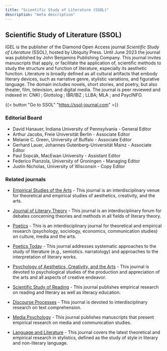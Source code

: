 ```yaml
---
title: "Scientific Study of Literature (SSOL)"
description: "meta description"
---
```


## Scientific Study of Literature (SSOL)
IGEL is the publisher of the Diamond Open Access journal *Scientific Study of Literature* (SSOL), hosted by Ubiquity Press. Until June 2023 the journal was published by John Benjamins Publishing Company. This journal invites manuscripts that apply, or facilitate the application of, scientific methods to study the structure and function of literature, especially its aesthetic function. Literature is broadly defined as all cultural artifacts that embody literary devices, such as narrative genre, stylistic variations, and figurative language. The domain includes novels, short stories, and poetry, but also theater, film, television, and digital media. The journal is peer reviewed and indexed in: CNKI ; Glottolog ; IBR/IBZ ; LLBA; MLA ; and PsycINFO.

{{< button "Go to SSOL" "https://ssol-journal.com" >}}

<!---### History
[to be completed]-->


### Editorial Board
- David Hanauer, Indiana University of Pennsylvania - General Editor
- Arthur Jacobs, Freie Universität Berlin - Associate Editor
- Melanie C. Green, University of Buffalo - Associate Editor
- Gerhard Lauer, Johannes Gutenberg-Universität Mainz - Associate Editor
- Paul Sopcák, MacEwan University - Assistant Editor
- Federico Pianzola, University of Groningen - Managing Editor
- Justin Nicholas, University of Wisconsin - Copy Editor


### Related journals

* [Empirical Studies of the Arts](https://us.sagepub.com/en-us/nam/empirical-studies-of-the-arts/journal202393#description) - This journal is an interdisciplinary venue for theoretical and empirical studies of aesthetics, creativity, and the arts.

* [Journal of Literary Theory](http://www.jltonline.de/) - This journal is an interdisciplinary forum for debates concerning theories and methods in all fields of literary theory.

* [Poetics](https://www.journals.elsevier.com/poetics/) - This is an interdisciplinary journal for theoretical and empirical research (psychology, sociology, economics, communication studies) on culture, media and the arts.

* [Poetics Today](https://read.dukeupress.edu/poetics-today) - This journal addresses systematic approaches to the study of literature (e.g., semiotics. narratology) and approaches to the interpretation of literary works.

* [Psychology of Aesthetics, Creativity, and the Arts](http://www.apa.org/pubs/journals/aca/index.aspx) - This journal is devoted to psychological studies of the production and appreciation of the arts and all aspects of creative endeavor.

* [Scientific Study of Reading](https://www.tandfonline.com/toc/hssr20/current) - This journal publishes empirical research on reading and literary as well as literacy education.

* [Discourse Processes](https://www.tandfonline.com/toc/hdsp20/current) - This journal is devoted to interdisciplinary research on text comprehension.

* [Media Psychology](https://www.tandfonline.com/toc/hmep20/current) - This journal publishes manuscripts that present empirical research on media and communication studies.

* [Language and Literature](https://journals.sagepub.com/home/lal) - This journal covers the latest theoretical and empirical research in stylistics, defined as the study of style in literary and non-literary language.

